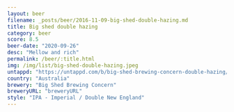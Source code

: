 ```yaml
---
layout: beer
filename: _posts/beer/2016-11-09-big-shed-double-hazing.md
title: Big shed double hazing
category: beer
score: 8.5
beer-date: "2020-09-26"
desc: "Mellow and rich"
permalink: /beer/:title.html
img: /img/list/big-shed-double-hazing.jpeg
untappd: "https://untappd.com/b/big-shed-brewing-concern-double-hazing/3867785"
country: "Australia"
brewery: "Big Shed Brewing Concern"
breweryURL: "breweryURL"
style: "IPA - Imperial / Double New England"
---
```

